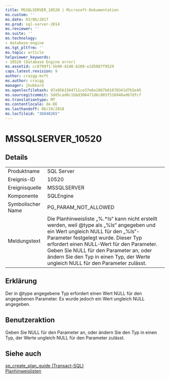 ```yaml
---
title: MSSQLSERVER_10520 | Microsoft-Dokumentation
ms.custom: ''
ms.date: 03/06/2017
ms.prod: sql-server-2014
ms.reviewer: ''
ms.suite: ''
ms.technology:
- database-engine
ms.tgt_pltfrm: ''
ms.topic: article
helpviewer_keywords:
- 10520 (Database Engine error)
ms.assetid: cc8799f1-5b90-4248-b209-e1d5087f9529
caps.latest.revision: 9
author: craigg-msft
ms.author: craigg
manager: jhubbard
ms.openlocfilehash: 07a9561564711ce37e6e1867b81870341d7b5e45
ms.sourcegitcommit: 5dd5cad0c1bbd308471d6c885f516948ad67dfcf
ms.translationtype: MT
ms.contentlocale: de-DE
ms.lasthandoff: 06/19/2018
ms.locfileid: "36048265"
---
```

# <a name="mssqlserver10520"></a>MSSQLSERVER_10520
    
## <a name="details"></a>Details  
  
|||  
|-|-|  
|Produktname|SQL Server|  
|Ereignis-ID|10520|  
|Ereignisquelle|MSSQLSERVER|  
|Komponente|SQLEngine|  
|Symbolischer Name|PG_PARAM_NOT_ALLOWED|  
|Meldungstext|Die Planhinweisliste „%.*ls“ kann nicht erstellt werden, weil @type als „%ls“ angegeben und ein Wert ungleich NULL für den „%ls“-Parameter festgelegt wurde. Dieser Typ erfordert einen NULL-Wert für den Parameter. Geben Sie NULL für den Parameter an, oder ändern Sie den Typ in einen Typ, der Werte ungleich NULL für den Parameter zulässt.|  
  
## <a name="explanation"></a>Erklärung  
 Der in @type angegebene Typ erfordert einen Wert NULL für den angegebenen Parameter. Es wurde jedoch ein Wert ungleich NULL angegeben.  
  
## <a name="user-action"></a>Benutzeraktion  
 Geben Sie NULL für den Parameter an, oder ändern Sie den Typ in einen Typ, der Werte ungleich NULL für den Parameter zulässt.  
  
## <a name="see-also"></a>Siehe auch  
 [sp_create_plan_guide &#40;Transact-SQL&#41;](/sql/relational-databases/system-stored-procedures/sp-create-plan-guide-transact-sql)   
 [Planhinweislisten](../performance/plan-guides.md)  
  
  
